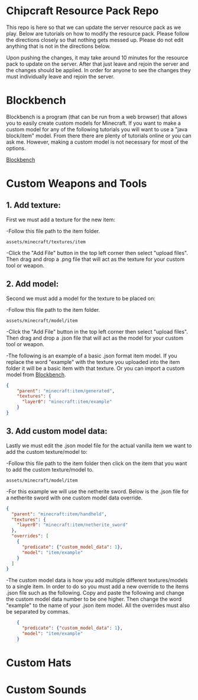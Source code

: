 # Chipcraft Resource Pack Repo
This repo is here so that we can update the server resource pack as we play. Below are tutorials on how to modify the resource pack. Please follow the directions closely so that nothing gets messed up. Please do not edit anything that is not in the directions below.

Upon pushing the changes, it may take around 10 minutes for the resource pack to update on the server. After that just leave and rejoin the server and the changes should be applied. In order for anyone to see the changes they must individually leave and rejoin the server.

# Blockbench
Blockbench is a program (that can be run from a web browser) that allows you to easily create custom models for Minecraft. If you want to make a custom model for any of the following tutorials you will want to use a "java block/item" model. From there there are plenty of tutorials online or you can ask me. However, making a custom model is not  necessary for most of the options.

[Blockbench](https://www.blockbench.net/)

# Custom Weapons and Tools
## 1. Add texture:
First we must add a texture for the new item:

-Follow this file path to the item folder.

    assets/minecraft/textures/item

-Click the "Add File" button in the top left corner then select "upload files". Then drag and drop a .png file that will act as the texture for your custom tool or weapon.

## 2. Add model:
Second we must add a model for the texture to be placed on:

-Follow this file path to the item folder.

    assets/minecraft/model/item

-Click the "Add File" button in the top left corner then select "upload files". Then drag and drop a .json file that will act as the model for your custom tool or weapon.

-The following is an example of a basic .json format item model. If you replace the word "example" with the texture you uploaded into the item folder it will be a basic item with that texture. Or you can import a custom model from [Blockbench](https://github.com/buffal0chip/Chipcraft/tree/main?tab=readme-ov-file#custom-weapons-and-tools).
```json
{
	"parent": "minecraft:item/generated",
	"textures": {
	  "layer0": "minecraft:item/example"
	}
} 
```

## 3. Add custom model data:
Lastly we must edit the .json model file for the actual vanilla item we want to add the custom texture/model to:

-Follow this file path to the item folder then click on the item that you want to add the custom texture/model to.

    assets/minecraft/model/item

-For this example we will use the netherite sword. Below is the .json file for a netherite sword with one custom model data override.
```json
{
  "parent": "minecraft:item/handheld",
  "textures": {
    "layer0": "minecraft:item/netherite_sword"
  },
  "overrides": [
    {
      "predicate": {"custom_model_data": 1},
      "model": "item/example"
    }
  ]
}
```
-The custom model data is how you add multiple different textures/models to a single item. In order to do so you must add a new override to the items .json file such as the following. Copy and paste the following and change the custom model data number to be one higher. Then change the word "example" to the name of your .json item model. All the overrides must also be separated by commas.
```json
    {
      "predicate": {"custom_model_data": 1},
      "model": "item/example"
    }
```

# Custom Hats

# Custom Sounds
